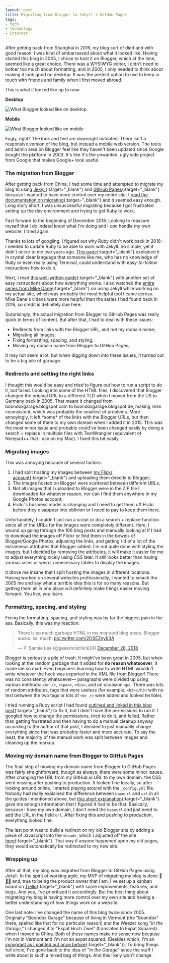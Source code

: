```yaml
---
layout: post
title: Migrating from Blogger to Jekyll + GitHub Pages
tags:
- tech
- technology
- internet
---
```

After getting back from Shanghai in 2016, my blog sort of died and with good reason: I
was kind of embarrassed about what it looked like. Having started this blog in 2005, I chose to 
host it on Blogger, which at the time, seemed like a great choice. There was a WYSIWYG editor, 
I didn't need to bother too much about formatting, and in 2005, I only needed to think about 
making it look good on desktop. It was the perfect option to use to keep in touch with friends and
family when I first moved abroad. 

This is what it looked like up to now:

**Desktop**

![What Blogger looked like on desktop](/assets/img/blogger-desktop.png)

**Mobile**

![What Blogger looked like on mobile](/assets/img/blogger-mobile.png)

Fugly, right? The look and feel are downright outdated. There isn't a responsive version of the blog, but 
instead a mobile web version. The tools and admin area on Blogger feel like they haven't been updated since
Google bought the platform in 2003. It's like it's the unwanted, ugly side project from Google that makes
Google+ look useful.

<h3>The migration from Blogger</h3>

After getting back from China, I had some time and attempted to migrate my blog to using [Jekyll](https://jekyllrb.com/){:target="_blank"}
and [GitHub Pages](https://pages.github.com/){:target="_blank"} because I wanted to have more control over my entire site.
I [read the documentation on migrating](https://import.jekyllrb.com/docs/blogger/){:target="_blank"} and it seemed
easy enough. Long story short, I was unsuccessful migrating because I got frustrated setting up the
dev environment and trying to get Ruby to work.

Fast forward to the beginning of December 2018. Looking to reassure myself that I do indeed know 
what I'm doing and I *can* handle my own website, I tried again. 

Thanks to lots of googling, I figured out why Ruby didn't work back in 2016: I needed to update Ruby 
to be able to work with Jekyll. So simple, yet it didn't occur to me two years ago. 
[This page](http://codingpad.maryspad.com/2017/04/29/update-mac-os-x-to-the-current-version-of-ruby/){:target="_blank"}
explained it in crystal clear language that someone like me, who has no knowledge of Ruby or even really 
using Terminal, could understand with easy-to-follow instructions how to do it.

Next, I read [this well-written guide](http://jmcglone.com/guides/github-pages/){:target="_blank"} with another set of 
easy instructions about how everything works. I also watched the [entire series from Mike Dane](https://www.mikedane.com/static-site-generators/jekyll/){:target="_blank"} 
on using Jekyll while working on my actual site, which was probably the most helpful tool I came across. 
Mike Dane's videos were more helpful than the series I had found back in 2016, so credit is definitely due here. 

Surprisingly, the actual migration from Blogger to GitHub Pages was really quick in terms of content. 
But after that, I had to deal with these issues:

* Redirects from links with the Blogger URL, and not my domain name;
* Migrating all images;
* Fixing formatting, spacing, and styling;
* Moving my domain name from Blogger to GitHub Pages;

It may not seem a lot, but when digging down into these issues, it turned out to be a big pile of garbage.

<h3>Redirects and setting the right links</h3>
I thought this would be easy and tried to figure out how to run a script to do it, but failed. Looking into some of the HTML files,
I discovered that Blogger changed the original URL to a different TLD when I moved from the US to Germany 
back in 2005. That meant it changed from boondoxgarage.blogspot.com to boondoxgarage.blogspot.de, making links inconsistent,
which was probably the smallest of problems. More annoyingly, it left *some* of the links with the Blogger URLs, 
but then changed some of them to my own domain when I added it in 2015. This was the most minor issue 
and probably could've been changed easily by doing a search + replace in multiple files with TextWrangler 
(equivalent of Notepad++ that I use on my Mac). I fixed this bit easily.

<h3>Migrating images</h3>

This was annoying because of several factors:

1. I had split hosting my images between [my Flickr account](https://www.flickr.com/photos/sannielee/){:target="_blank"} and uploading them directly to Blogger;
2. The images hosted on Blogger were scattered between different URLs;
3. Not all images that I uploaded to Blogger were in the ZIP file I downloaded for whatever reason, nor 
can I find them anywhere in my Google Photos account;
4. Flickr's business model is changing and I need to get them off Flickr before they disappear into 
oblivion or I need to pay to keep them there.

Unfortunately, I couldn't just run a script or do a search + replace function since all of the URLs for the 
images were completely different. Here, I wound up going through the 106 blog posts and manually looking at if I had to download the 
images off Flickr or find them in the bowels of Blogger/Google Photos, adjusting the links, and getting rid of a lot of the extraneous attributes that Blogger
added. I'm not quite done with styling the images, but I decided by removing the attributes,
it will make it easier for me to adjust everything nicely using CSS later. It still looks better than 
having various sizes or weird, unnecessary tables to display the images.

It drove me insane that I split hosting the images in different locations. Having worked on several websites 
professionally, I wanted to smack the 2005 me and say what a terrible idea this is for so many reasons. But
getting them all in one place will definitely make things easier moving forward. You live, you learn.

<h3>Formatting, spacing, and styling</h3>

Fixing the formatting, spacing, and styling was by far the biggest pain in the ass. Basically, this was
my reaction:

<p>
<blockquote class="twitter-tweet" data-lang="en"><p lang="en" dir="ltr">There is so much garbage HTML in my migrated blog posts. Blogger sucks. so. much. <a href="https://t.co/2OSEZnyb3A">pic.twitter.com/2OSEZnyb3A</a></p>&mdash; P. Sannie Lee (@geekrockchick24) <a href="https://twitter.com/geekrockchick24/status/1078717128281337856?ref_src=twsrc%5Etfw">December 28, 2018</a></blockquote>
<script async src="https://platform.twitter.com/widgets.js" charset="utf-8"></script>
</p>

Blogger is seriously a pile of trash. It might've been great in 2005, but when looking at the random garbage
that it added for **no reason whatsoever**, it made me so mad. Even beginners learning how to write HTML
wouldn't write whatever the heck was exported in the XML file from Blogger! There was no consistency whatsoever&mdash;
paragraphs were divided up using various methods: `<br />`, `<span>`, `<div>`, and on occasion `<p>`. There
was lots of random attributes, tags that were useless (for example, `<h3></h3>` with no text between the two tags or
lots of `<br />` were added and looked terrible).

I tried running a Ruby script I had found [outlined and linked in this blog post](https://www.ybrikman.com/writing/2015/04/20/migrating-from-blogger-to-github-pages/){:target="_blank"} to fix it,
but I didn't have the permissions to run it. I googled how to change the permissions, tried to do it, and
failed. Rather than getting frustrated and then having to do a manual cleanup anyway according to the author of that post,
I decided to just manually change everything since that was probably faster and more accurate. 
To say the least, the majority of the manual work was split between images and cleaning up the markup.

<h3>Moving my domain name from Blogger to GitHub Pages</h3>

The final step of moving my domain name from Blogger to GitHub Pages was fairly straightforward, though as always,
there were some minor issues. After changing the URL from my GitHub.io URL to my own domain, the CSS went missing after 
pushing to production. It looked fine locally, so after looking around online, I started playing around with the `_config.yml` file.
Nobody had really explained the difference between `baseurl` and `url` in all the guides I mentioned above, 
but [this short explanation](https://byparker.com/blog/2014/clearing-up-confusion-around-baseurl/){:target="_blank"}
gave me enough information that I figured it had to be that. Basically, because I have my own domain, I don't need the
`baseurl` and just need to add the URL in the field `url`. After fixing this and pushing to production, everything looked fine.

The last point was to build a redirect on my old Blogger site by adding a piece of Javascript into the `<head>`, which I adjusted
off the site [here](http://rharriso.github.io/2016/02/01/redirecting-blogspot-posts-to-jekyll.html){:target="_blank"}. That way
if anyone happened upon my old pages, they would automatically be redirected to my new site.

<h3>Wrapping up</h3>

After all that, my blog was migrated from Blogger to GitHub Pages using Jekyll. In the spirit of working agile, my MVP of migrating my blog is done 🎉🎉🎉 and, true to being the product owner that I am,
I've set up a kanban board on [Trello](https://trello.com/){:target="_blank"} with some improvements, features, and bugs. And yes, I've prioritized it accordingly. But
the best thing about migrating my blog is having more control over my own site and having a better understanding of how things
work on a website. 

One last note: I've changed the name of this blog twice since 2005. Originally "Boondox Garage" because of living in Vermont (the "boondox" 
there, spelled like that for no particular reason) and the Weezer song *"In the Garage,"* I changed it to "Expat Hoch Zwei" (translated
to Expat Squared) when I moved to China. Both of these names make no sense now because I'm not in Vermont and I'm not an expat squared.
(Besides which, I'm an [immigrant as I pointed out once before](/2015/04/19/differences-between-expats-immigrants.html){:target="_blank"}).
To bring things full circle, I've gone back to the idea of "*In the Garage*" since the stuff I write about is
such a mixed bag of things. And this likely won't change.